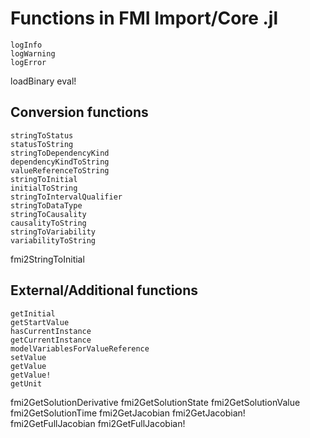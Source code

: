 # Functions in FMI Import/Core .jl 

```@docs
logInfo
logWarning
logError
```
loadBinary
eval!

## Conversion functions

```@docs
stringToStatus
statusToString
stringToDependencyKind
dependencyKindToString
valueReferenceToString
stringToInitial
initialToString
stringToIntervalQualifier
stringToDataType
stringToCausality
causalityToString
stringToVariability
variabilityToString
```

fmi2StringToInitial

## External/Additional functions

```@docs
getInitial
getStartValue
hasCurrentInstance
getCurrentInstance
modelVariablesForValueReference
setValue
getValue
getValue!
getUnit
```
fmi2GetSolutionDerivative
fmi2GetSolutionState
fmi2GetSolutionValue
fmi2GetSolutionTime
fmi2GetJacobian
fmi2GetJacobian!
fmi2GetFullJacobian
fmi2GetFullJacobian!